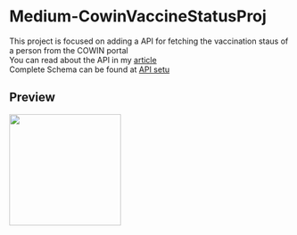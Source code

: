 # Medium-CowinVaccineStatusProj
This project is focused on adding a API for fetching the vaccination staus of a person from the COWIN portal <br>
You can read about the API in my [article](https://medium.com/@sandeep.kumar.ece16/swift-using-cowin-api-to-access-vaccination-status-ab377efcafa8) <br>
Complete Schema can be found at [API setu](https://apisetu.gov.in/public/api/cowin/cowin-public-v2#/)
<br>
## Preview
<image src = "https://github.com/mrSandeepKr/Medium-CowinVaccineStatusProj/blob/main/ReadMeImages/Screenshot%202021-09-12%20at%2012.48.40%20AM.png" width = 200>
